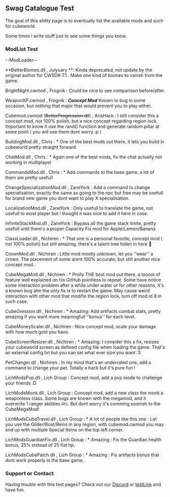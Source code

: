 ## Swag Catalogue Test

The goal of this shitty page is to eventually list the available mods and such for cubeworld.

Some times i write stuff just to see some things you know.

### ModList Test

--ModLoader--

**BetterBiomes.dll , Julyuary **: Kinda deprecated, not update by the original author for CWSDK-7.1 . Make one kind of biomes to vanish from the game.

BrightNight.cwmod , Frognik : Could be nice to see comparison before/after.

WeaponXP.cwmod , Frognik : ***Concept Mod*** Known to bug in some occasion, but nothing that major that would prevent you to play either.

Cubemod.cwmod (~~BetterProgression.dll~~) , ArisHack : I still consider this a concept mod, not 100% polish, but a nice concept regarding region lock. Important to know it use the rand() function and generate random pillar at some point ( you will see them dont worry :p )

BuildingMod.dll , Chris : * One of the best mods out there, it lets you build in cubeworld pretty straight forward

ChatMod.dll , Chris : * Again one of the best mods, fix the chat actually not working in multiplayer

CommandsMod.dll , Chris : * Add commands to the base game, a lot of them are pretty usefull

ChangeSpecializationMod.dll , ZaneYork : Add a command to change specialisation, exactly the same as going to the npc but free may be usefull for brand new game you dont want to play X specialisation.

LocalizationMod.dll , ZaneYork : Only usefull to translate the game, not usefull to most player but i thought it was nice to add it here in case.

InfiniteStackMod.dll , ZaneYork : Bypass all the game stack limite, pretty usefull until there's a proper Capacity Fix mod for Apple/Lemon/Banana

ClassLoader.dll , Nichiren : * That one is a personal favorite, concept mod ( not 100% polish) but still amazing, there's a talent tree hiden in here 👀

CrownMod.dll , Nichiren : Little mod mostly unknown, let you ''wear'' a crown. The placement of some arent 100% accurate, but still another nice concept mod.

CubeMegaMod.dll , Nichiren : * Prolly THE best mod out there, a loooot of feature well explained on his GitHub pointless to repeat. Some have notice some interaction problem after a while under water or for other reasons, it's a known bug atm the only fix is to restart the game. May cause weird interaction with other mod that modifie the region lock, turn off mod id 8 in such case.

CubeGression.dll , Nichiren : * Amazing: Add artifacts combat stats, pretty amazing if you want more meaningfull ''bonus'' for each level.

CubeMoneyScaler.dll , Nichiren : Nice concept mod, scale your damage with how much gold you have.

CubeScreenResizer.dll , Nichiren : * Amazing: I consider this a fix, resizes your cubeworld screen as defined config file when loading the game. That's an external config.txt but you can set what ever size you want :3 

PetChanger.dll , Nichiren : In my mind that's an underrated one, add a command to change your pet. Totally a hack but it's pure fun !

LichModsPvp.dll , Lich Group : Concept mod, add a pvp mode to challenge your friends :D 

LichModsMonk.dll , Lich Group : Concept mod, add a new class the monk a weaponless class. Some bugs are known with the megamod, and it overwrite 1 ranger abilities iirc. But dont worry it's comming soonish to the CubeMegaMod!

LichModsCubeTravel.dll , Lich Group : * A lot of people like this one : Let you use the Glider/Boat/Reins in any region, with cubemod.cwmod you may end up with multiple Special Items on the top left corner.

LichModsGuardianFix.dll , Lich Group : * Amazing : Fix the Guardian health bonus, 25% instead of 25 flat hp.

LichModsCubePatch.dll , Lich Group : * Amazing : Fix artifacts bonus that dont work properly in the base game.




### Support or Contact

Having trouble with this test pages? Check out our [Discord](https://discord.gg/XU3qZQuyvw) or [testLink](https://imgur.com/a/Mu4zwl9) and have fun.
